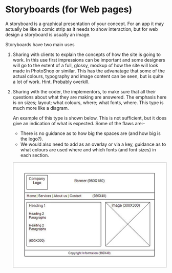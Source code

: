 # Storyboards (for Web pages)

A storyboard is a graphical presentation of your concept. For an app it may actually be like a comic strip as it needs to show interaction, but for web design a storyboard is usually an image.

Storyboards have two main uses

1. Sharing with clients to explain the concepts of how the site is going to work. In this use first impressions can be important and some designers will go to the extent of a full, glossy, mockup of how the site will look made in PhotoShop or similar. This has the advanatage that some of the actual colours, typography and image content can be seen, but is quite a lot of work. Hint. Probably overkill.

2. Sharing with the coder, the implementors, to make sure that all their questions about what they are making are answered. The emphasis here is on sizes; layout; what colours, where; what fonts, where. This type is much more like a diagram.
  
   An example of this type is shown below. This is not sufficient, but it does give an indication of what is expected. Some of the flaws are:-
   + There is no guidance as to how big the spaces are (and how big is the logo?).
   + We would also need to add as an overlay or via a key, guidance as to what colours are used where and which fonts (and font sizes) in each section.

   ![storyboard example](../img/ResponsiveDesign/Online-Page-Website-Story-Board-Template-Example.webp)
